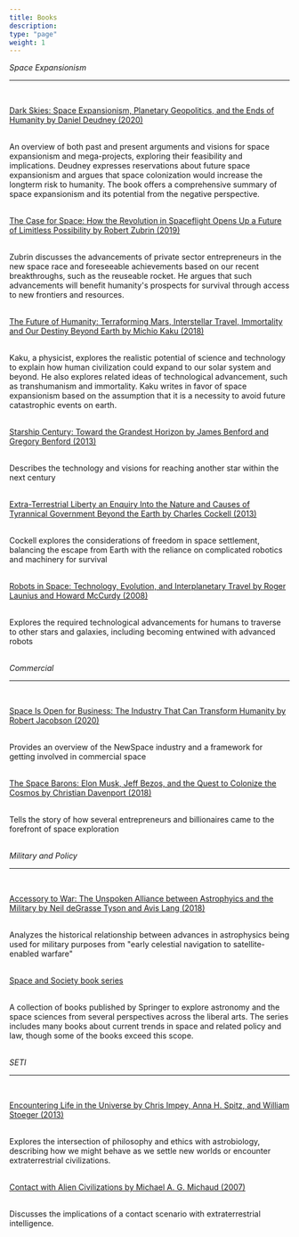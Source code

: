 ```yaml
---
title: Books
description:
type: "page"
weight: 1
---
```


*Space Expansionism*
___
</br>

[Dark Skies: Space Expansionism, Planetary Geopolitics, and the Ends of Humanity by Daniel Deudney (2020)](https://www.goodreads.com/book/show/49344786-dark-skies)
</br>
</br>

An overview of both past and present arguments and visions for space expansionism and mega-projects, exploring their feasibility and implications. Deudney expresses reservations about future space expansionism and argues that space colonization would increase the longterm risk to humanity. The book offers a comprehensive summary of space expansionism and its potential from the negative perspective.
</br>
</br>

[The Case for Space: How the Revolution in Spaceflight Opens Up a Future of Limitless Possibility by Robert Zubrin (2019)](https://www.goodreads.com/book/show/42046662-the-case-for-space?ac=1&from_search=true&qid=9gZhyonG5t&rank=1)
</br>
</br>

Zubrin discusses the advancements of private sector entrepreneurs in the new space race and foreseeable achievements based on our recent breakthroughs, such as the reuseable rocket. He argues that such advancements will benefit humanity's prospects for survival through access to new frontiers and resources.
</br>
</br>

[The Future of Humanity: Terraforming Mars, Interstellar Travel, Immortality and Our Destiny Beyond Earth by Michio Kaku (2018)](https://www.goodreads.com/book/show/36407347-the-future-of-humanity?ac=1&from_search=true&qid=VHvh3Un1cN&rank=1)
</br>
</br>

Kaku, a physicist, explores the realistic potential of science and technology to explain how human civilization could expand to our solar system and beyond. He also explores related ideas of technological advancement, such as transhumanism and immortality. Kaku writes in favor of space expansionism based on the assumption that it is a necessity to avoid future catastrophic events on earth.
</br>
</br>

[Starship Century: Toward the Grandest Horizon by James Benford and Gregory Benford (2013)](https://www.goodreads.com/book/show/18284231-starship-century?ac=1&from_search=true&qid=m95XtjU2jS&rank=1)
</br>
</br>

Describes the technology and visions for reaching another star within the next century
</br>
</br>

[Extra-Terrestrial Liberty an Enquiry Into the Nature and Causes of Tyrannical Government Beyond the Earth by Charles Cockell (2013)](https://www.goodreads.com/book/show/17865112-extra-terrestrial-liberty-an-enquiry-into-the-nature-and-causes-of-tyran?ac=1&from_search=true&qid=Sp4EMhOA5h&rank=1)
</br>
</br>

Cockell explores the considerations of freedom in space settlement, balancing the escape from Earth with the reliance on complicated robotics and machinery for survival
</br>
</br>

[Robots in Space: Technology, Evolution, and Interplanetary Travel by Roger Launius and Howard McCurdy (2008)](https://www.goodreads.com/book/show/728372.Robots_in_Space?ac=1&from_search=true&qid=IQLqXfEDcr&rank=1)
</br>
</br>

Explores the required technological advancements for humans to traverse to other stars and galaxies, including becoming entwined with advanced robots
</br>
</br>

*Commercial*
___
</br>

[Space Is Open for Business: The Industry That Can Transform Humanity by Robert Jacobson (2020)](https://www.goodreads.com/book/show/54793543-space-is-open-for-business)
</br>
</br>

Provides an overview of the NewSpace industry and a framework for getting involved in commercial space
</br>
</br>

[The Space Barons: Elon Musk, Jeff Bezos, and the Quest to Colonize the Cosmos by Christian Davenport (2018)](https://www.goodreads.com/book/show/36205015-the-space-barons)
</br>
</br>

Tells the story of how several entrepreneurs and billionaires came to the forefront of space exploration
</br>
</br>

*Military and Policy*
___
</br>

[Accessory to War: The Unspoken Alliance between Astrophyics and the Military by Neil deGrasse Tyson and Avis Lang (2018)](https://www.goodreads.com/book/show/44157732-accessory-to-war?ac=1&from_search=true&qid=bTHQLKTrCt&rank=1)
</br>
</br>

Analyzes the historical relationship between advances in astrophysics being used for military purposes from "early celestial navigation to satellite-enabled warfare"
</br>
</br>

[Space and Society book series](https://www.springer.com/series/11929)
</br>
</br>

A collection of books published by Springer to explore astronomy and the space sciences from several perspectives across the liberal arts. The series includes many books about current trends in space and related policy and law, though some of the books exceed this scope.
</br>
</br>

*SETI*
___
</br>

[Encountering Life in the Universe by Chris Impey, Anna H. Spitz, and William Stoeger (2013)](https://uapress.arizona.edu/book/encountering-life-in-the-universe)
</br>
</br>

Explores the intersection of philosophy and ethics with astrobiology, describing how we might behave as we settle new worlds or encounter extraterrestrial civilizations.
</br>
</br>

[Contact with Alien Civilizations by Michael A. G. Michaud (2007)](https://link.springer.com/book/10.1007/978-0-387-68618-9)
</br>
</br>

Discusses the implications of a contact scenario with extraterrestrial intelligence.

